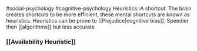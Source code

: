  #social-psychology #cognitive-psychology 
Heuristics::A shortcut. The brain creates shortcuts to be more efficient, these mental shortcuts are known as heuristics. Heuristics can be prone to [[Prejudice|cognitive bias]]. Speedier then [[algorithms]] but less accurate
<!--SR:!2023-11-08,3,250-->

### [[Availability Heuristic]]